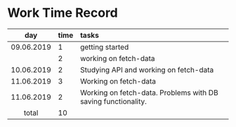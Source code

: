 # Work Time Record

|    day     | time | tasks                                                         |
| :--------: | :--- | :------------------------------------------------------------ |
| 09.06.2019 | 1    | getting started                                               |
|            | 2    | working on fetch-data                                         |
| 10.06.2019 | 2    | Studying API and working on fetch-data                        |
| 11.06.2019 | 3    | Working on fetch-data                                         |
| 11.06.2019 | 2    | Working on fetch-data. Problems with DB saving functionality. |
|   total    | 10   |                                                               |